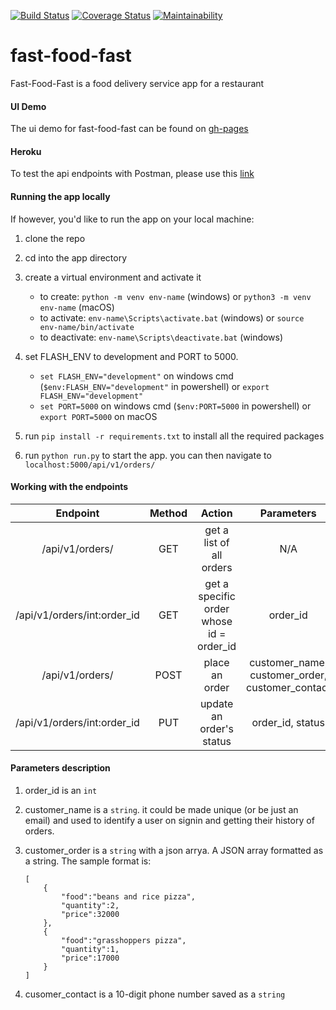 [![Build Status](https://travis-ci.org/bibangamba/fast-food-fast.svg?branch=ft-api-end-points)](https://travis-ci.org/bibangamba/fast-food-fast)
[![Coverage Status](https://coveralls.io/repos/github/bibangamba/fast-food-fast/badge.svg?branch=ft-api-end-points)](https://coveralls.io/github/bibangamba/fast-food-fast?branch=ft-api-end-points)
[![Maintainability](https://api.codeclimate.com/v1/badges/5c4fade3616fe64f7994/maintainability)](https://codeclimate.com/github/bibangamba/fast-food-fast/maintainability)
# fast-food-fast
Fast-Food-Fast is a food delivery service app for a restaurant

#### UI Demo
The ui demo for fast-food-fast can be found on [gh-pages](http://deliver4me.net/fast-food-fast/)

#### Heroku
To test the api endpoints with Postman, please use this [link](https://api-fastfoodfast.herokuapp.com/api/v1/orders/)

#### Running the app locally
If however, you'd like to run the app on your local machine:

1. clone the repo
2. cd into the app directory
3. create a virtual environment and activate it

    - to create: `python -m venv env-name` (windows) or `python3 -m venv env-name` (macOS)
    - to activate: `env-name\Scripts\activate.bat` (windows) or `source env-name/bin/activate`
    - to deactivate: `env-name\Scripts\deactivate.bat` (windows)
4. set FLASH_ENV to development and PORT to 5000. 

    - `set FLASH_ENV="development"` on windows cmd (`$env:FLASH_ENV="development"` in powershell) or `export FLASH_ENV="development"`
    - `set PORT=5000` on windows cmd (`$env:PORT=5000` in powershell) or `export PORT=5000` on macOS
5. run `pip install -r requirements.txt` to install all the required packages
6. run `python run.py` to start the app. you can then navigate to `localhost:5000/api/v1/orders/`

#### Working with the endpoints
|Endpoint                       |Method |Action                                     |Parameters                                     |
|:---:                          |:---:  |:---:                                      |:--:                                           |
|/api/v1/orders/                |GET    |get a list of all orders                   |N/A                                            |
|/api/v1/orders/int:order_id    |GET    |get a specific order whose id = order_id   |order_id                                       |
|/api/v1/orders/                |POST   |place an order                             |customer_name, customer_order, customer_contact|
|/api/v1/orders/int:order_id    |PUT    |update an order's status                   |order_id, status                               |

#### Parameters description

1. order_id is an `int`
2. customer_name is a `string`. it could be made unique (or be just an email) and used to identify a user on signin and getting their history of orders.
3. customer_order is a `string` with a json arrya. A JSON array formatted as a string. The sample format is:
    
    ```
    [
        {
            "food":"beans and rice pizza",
            "quantity":2,
            "price":32000
        }, 
        {
            "food":"grasshoppers pizza",
            "quantity":1,
            "price":17000
        }
    ]
    ```
4.  cusomer_contact is a 10-digit phone number saved as a `string`